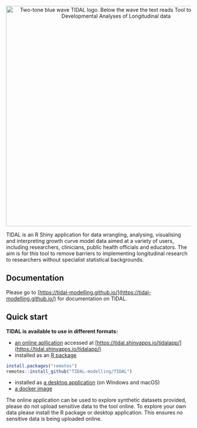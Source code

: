 <p align="center">
<img width="600" alt="Two-tone blue wave TIDAL logo. Below the wave the text reads Tool to Implement Developmental Analyses of Longitudinal data" src="https://user-images.githubusercontent.com/24313187/216609683-bac9e15c-6860-4441-a9ae-936f81940b1b.png">
</p>

TIDAL is an R Shiny application for data wrangling, analysing, visualising and interpreting growth curve model data aimed at a variety of users, including researchers, clinicians, public health officials and educators. The aim is for this tool to remove barriers to implementing longitudinal research to researchers without specialist statistical backgrounds. 

## Documentation

Please go to [https://tidal-modelling.github.io/](https://tidal-modelling.github.io/) for documentation on TIDAL.

## Quick start

**TIDAL is available to use in different formats:**
* [an online apllication](https://tidal-modelling.github.io/docs/installation/Online) accessed at [https://tidal.shinyapps.io/tidalapp/](https://tidal.shinyapps.io/tidalapp/)
* installed as an [R package](https://tidal-modelling.github.io/docs/installation/R_package)
```r
install.packages("remotes")
remotes::install_github("TIDAL-modelling/TIDAL")
```
* installed as [a desktop application](https://tidal-modelling.github.io/docs/installation/desktop) (on Windows and macOS)
* [a docker image](https://tidal-modelling.github.io/docs/installation/docker.html)

The online application can be used to explore synthetic datasets provided, please do not upload sensitive data to the tool online. To explore your own data please install the R package or desktop application. This ensures no sensitive data is being uploaded online.
